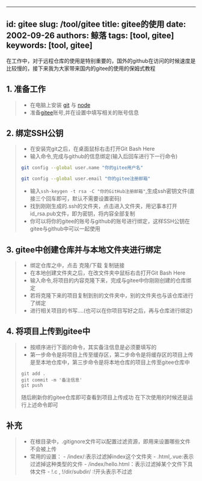 ---
id: gitee
slug: /tool/gitee
title: gitee的使用
date: 2002-09-26
authors: 鲸落
tags: [tool, gitee]
keywords: [tool, gitee]
----

在工作中，对于远程仓库的使用是特别重要的，国外的github在访问的时候速度是比较慢的，接下来我为大家带来国内的gitee的使用的保姆式教程

## 1. 准备工作
>* 在电脑上安装 [git](https://git-scm.com/downloads) 与 [node](https://nodejs.org/zh-cn/download/)
>* 准备[gitee](https://gitee.com/)账号,并在设置中填写相关的账号信息

## 2. 绑定SSH公钥
>* 在安装完git之后，在桌面鼠标右击打开Git Bash Here
>* 输入命令,完成与github的信息绑定(输入后回车进行下一行命令)
> ``` bash
> git config --global user.name "你的gitee用户名"
> ```
> ``` bash
> git config --global user.email "你的gitee注册邮箱"
> ```
>* 输入`ssh-keygen -t rsa -C "你的GitHub注册邮箱"`,生成ssh密钥文件(直接三个回车即可，默认不需要设置密码)
>* 找到刚刚生成的.ssh的文件夹，点击进入文件夹，用记事本打开id_rsa.pub文件，即为密钥，将内容全部复制
>* 你可以将你的gitee的账号与github的账号进行绑定，这样SSH公钥在gitee与github中可以一起使用



## 3. gitee中创建仓库并与本地文件夹进行绑定
>* 绑定仓库之中，点击 克隆/下载 复制链接
>* 在本地创建文件夹之后，在改文件夹中鼠标右击打开Git Bash Here
>* 输入命令,将项目的内容克隆下来，完成与gitee中你刚刚创建的仓库绑定
>* 若将克隆下来的项目复制到别的文件夹中，别的文件夹也与该仓库进行了绑定
>* 进行相关项目的书写....(也可以在你项目写好之后，再与仓库进行绑定)

## 4. 将项目上传到gitee中
>* 按顺序进行下面的命令，其实备注信息是必须要填写的
>* 第一步命令是将项目上传至缓存区，第二步命令是将缓存区的项目上传是至本地仓库中，第三步命令是将本地仓库的项目上传至gitee仓库中
> ```
> git add .
> git commit -m '备注信息'
> git push
> ```
> 随后刷新你的gitee仓库即可查看到项目上传成功
> 在下次使用的时候还是运行上述命令即可

## 补充

>* 在根目录中，.gitignore文件可以配置过滤资源，即用来设置哪些文件不会被上传
>* 常用的设置：
    - /index/:表示过滤掉index这个文件夹
    - .html,.vue:表示过滤掉这种类型的文件
    - /index/hello.html：表示过滤掉某个文件下具体文件
    - !.c , !/dir/subdir/  :!开头表示不过滤